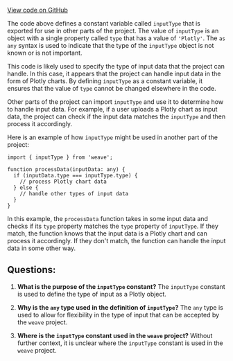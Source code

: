 [View code on GitHub](https://github.com/wandb/weave/weave-js/src/components/Panel2/PanelPlotly/common.ts)

The code above defines a constant variable called `inputType` that is exported for use in other parts of the project. The value of `inputType` is an object with a single property called `type` that has a value of `'Plotly'`. The `as any` syntax is used to indicate that the type of the `inputType` object is not known or is not important.

This code is likely used to specify the type of input data that the project can handle. In this case, it appears that the project can handle input data in the form of Plotly charts. By defining `inputType` as a constant variable, it ensures that the value of `type` cannot be changed elsewhere in the code.

Other parts of the project can import `inputType` and use it to determine how to handle input data. For example, if a user uploads a Plotly chart as input data, the project can check if the input data matches the `inputType` and then process it accordingly.

Here is an example of how `inputType` might be used in another part of the project:

```
import { inputType } from 'weave';

function processData(inputData: any) {
  if (inputData.type === inputType.type) {
    // process Plotly chart data
  } else {
    // handle other types of input data
  }
}
```

In this example, the `processData` function takes in some input data and checks if its `type` property matches the `type` property of `inputType`. If they match, the function knows that the input data is a Plotly chart and can process it accordingly. If they don't match, the function can handle the input data in some other way.
## Questions: 
 1. **What is the purpose of the `inputType` constant?** 
    The `inputType` constant is used to define the type of input as a Plotly object.

2. **Why is the `any` type used in the definition of `inputType`?** 
    The `any` type is used to allow for flexibility in the type of input that can be accepted by the `weave` project.

3. **Where is the `inputType` constant used in the `weave` project?** 
    Without further context, it is unclear where the `inputType` constant is used in the `weave` project.